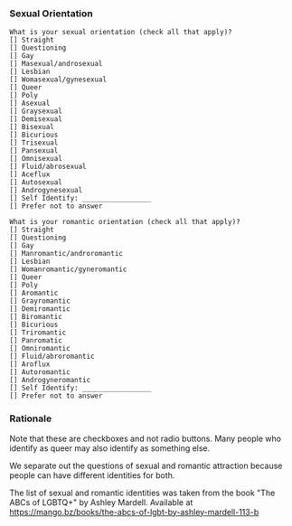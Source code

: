 ### Sexual Orientation

    What is your sexual orientation (check all that apply)?
    [] Straight
    [] Questioning
    [] Gay
    [] Masexual/androsexual
    [] Lesbian
    [] Womasexual/gynesexual
    [] Queer
    [] Poly
    [] Asexual
    [] Graysexual
    [] Demisexual
    [] Bisexual
    [] Bicurious
    [] Trisexual
    [] Pansexual
    [] Omnisexual
    [] Fluid/abrosexual
    [] Aceflux
    [] Autosexual
    [] Androgynesexual
    [] Self Identify: _________________
    [] Prefer not to answer

    What is your romantic orientation (check all that apply)?
    [] Straight
    [] Questioning
    [] Gay
    [] Manromantic/androromantic
    [] Lesbian
    [] Womanromantic/gyneromantic
    [] Queer
    [] Poly
    [] Aromantic
    [] Grayromantic
    [] Demiromantic
    [] Biromantic
    [] Bicurious
    [] Triromantic
    [] Panromatic
    [] Omniromantic
    [] Fluid/abroromantic
    [] Aroflux
    [] Autoromantic
    [] Androgyneromantic
    [] Self Identify: _________________
    [] Prefer not to answer

### Rationale
Note that these are checkboxes and not radio buttons.  Many people who identify as queer may also identify as something else.

We separate out the questions of sexual and romantic attraction because people can have different identities for both.

The list of sexual and romantic identities was taken from the book "The ABCs of LGBTQ+" by Ashley Mardell. Available at https://mango.bz/books/the-abcs-of-lgbt-by-ashley-mardell-113-b
